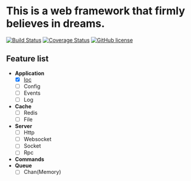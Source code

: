 # This is a web framework that firmly believes in dreams.


[![Build Status](https://www.travis-ci.org/firmeve/firmeve.svg?branch=master)](https://www.travis-ci.org/firmeve/firmeve)
[![Coverage Status](https://coveralls.io/repos/github/firmeve/firmeve/badge.svg?branch=master)](https://coveralls.io/github/firmeve/firmeve?branch=master)
[![GitHub license](https://img.shields.io/github/license/firmeve/firmeve.svg)](https://github.com/firmeve/firmeve/blob/master/LICENSE)

## Feature list
- **Application**
    - [x] [Ioc](./docs/zh-CN/ioc.md)
    - [ ] Config
    - [ ] Events
    - [ ] Log
- **Cache**
    - [ ] Redis
    - [ ] File
- **Server**
    - [ ] Http
    - [ ] Websocket
    - [ ] Socket
    - [ ] Rpc
- **Commands**
- **Queue**
    - [ ] Chan(Memory)